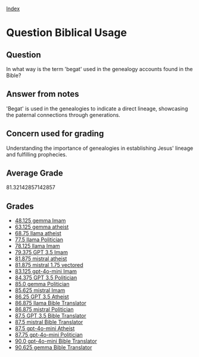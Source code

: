 
[Index](../../index.md)
# Question Biblical Usage
## Question
In what way is the term 'begat' used in the genealogy accounts found in the Bible?

## Answer from notes
'Begat' is used in the genealogies to indicate a direct lineage, showcasing the paternal connections through generations.

## Concern used for grading
Understanding the importance of genealogies in establishing Jesus' lineage and fulfilling prophecies.

## Average Grade
81.32142857142857

## Grades
 * [48.125 gemma Imam](../answers/gemma_Imam/Biblical_Usage.md)
 * [63.125 gemma atheist](../answers/gemma_atheist/Biblical_Usage.md)
 * [68.75 llama atheist](../answers/llama_atheist/Biblical_Usage.md)
 * [77.5 llama Politician](../answers/llama_Politician/Biblical_Usage.md)
 * [78.125 llama Imam](../answers/llama_Imam/Biblical_Usage.md)
 * [79.375 GPT 3.5 Imam](../answers/GPT_3.5_Imam/Biblical_Usage.md)
 * [81.875 mistral atheist](../answers/mistral_atheist/Biblical_Usage.md)
 * [81.875 mistral 1.75 vectored](../answers/mistral_1.75_vectored/Biblical_Usage.md)
 * [83.125 gpt-4o-mini Imam](../answers/gpt-4o-mini_Imam/Biblical_Usage.md)
 * [84.375 GPT 3.5 Politician](../answers/GPT_3.5_Politician/Biblical_Usage.md)
 * [85.0 gemma Politician](../answers/gemma_Politician/Biblical_Usage.md)
 * [85.625 mistral Imam](../answers/mistral_Imam/Biblical_Usage.md)
 * [86.25 GPT 3.5 Atheist](../answers/GPT_3.5_Atheist/Biblical_Usage.md)
 * [86.875 llama Bible Translator](../answers/llama_Bible_Translator/Biblical_Usage.md)
 * [86.875 mistral Politician](../answers/mistral_Politician/Biblical_Usage.md)
 * [87.5 GPT 3.5 Bible Translator](../answers/GPT_3.5_Bible_Translator/Biblical_Usage.md)
 * [87.5 mistral Bible Translator](../answers/mistral_Bible_Translator/Biblical_Usage.md)
 * [87.5 gpt-4o-mini Atheist](../answers/gpt-4o-mini_Atheist/Biblical_Usage.md)
 * [87.75 gpt-4o-mini Politician](../answers/gpt-4o-mini_Politician/Biblical_Usage.md)
 * [90.0 gpt-4o-mini Bible Translator](../answers/gpt-4o-mini_Bible_Translator/Biblical_Usage.md)
 * [90.625 gemma Bible Translator](../answers/gemma_Bible_Translator/Biblical_Usage.md)
